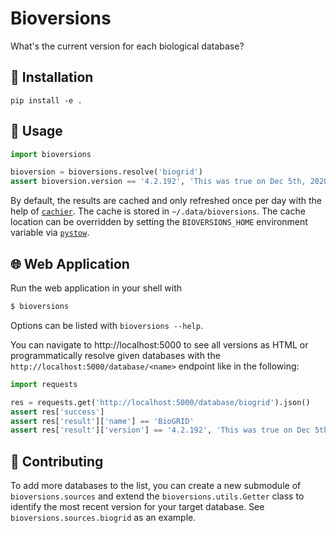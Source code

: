 # Bioversions

What's the current version for each biological database?

## 🚀 Installation

`pip install -e .`

## 💪 Usage

```python
import bioversions

bioversion = bioversions.resolve('biogrid')
assert bioversion.version == '4.2.192', 'This was true on Dec 5th, 2020!'
```

By default, the results are cached and only refreshed once per day with
the help of [`cachier`](https://github.com/shaypal5/cachier). The cache is stored
in `~/.data/bioversions`. The  cache location can be overridden by setting the
`BIOVERSIONS_HOME` environment variable via [`pystow`](https://github.com/cthoyt/pystow).

## 🌐 Web Application

Run the web application in your shell with

```bash
$ bioversions
```

Options can be listed with `bioversions --help`.

You can navigate to http://localhost:5000 to see all versions
as HTML or programmatically resolve given databases with the
`http://localhost:5000/database/<name>` endpoint like in the
following:

```python
import requests

res = requests.get('http://localhost:5000/database/biogrid').json()
assert res['success']
assert res['result']['name'] == 'BioGRID'
assert res['result']['version'] == '4.2.192', 'This was true on Dec 5th, 2020!'
```

## 🙏 Contributing

To add more databases to the list, you can create a new submodule of
`bioversions.sources` and extend the `bioversions.utils.Getter` class
to identify the most recent version for your target database. See
`bioversions.sources.biogrid` as an example.
